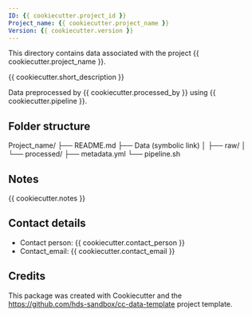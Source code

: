 ```yaml
---
ID: {{ cookiecutter.project_id }}
Project_name: {{ cookiecutter.project_name }}
Version: {{ cookiecutter.version }}
---
```



This directory contains data associated with the project {{ cookiecutter.project_name }}. 

{{ cookiecutter.short_description }}

Data preprocessed by {{ cookiecutter.processed_by }} using {{ cookiecutter.pipeline }}.


Folder structure 
-------

Project_name/
├── README.md
├── Data (symbolic link)
│   ├── raw/
│   └── processed/
├── metadata.yml
└── pipeline.sh

Notes
-------

{{ cookiecutter.notes }}

Contact details
-------

- Contact person: {{ cookiecutter.contact_person }} 
- Contact_email: {{ cookiecutter.contact_email }} 

Credits
-------
This package was created with Cookiecutter and the https://github.com/hds-sandbox/cc-data-template project template.
